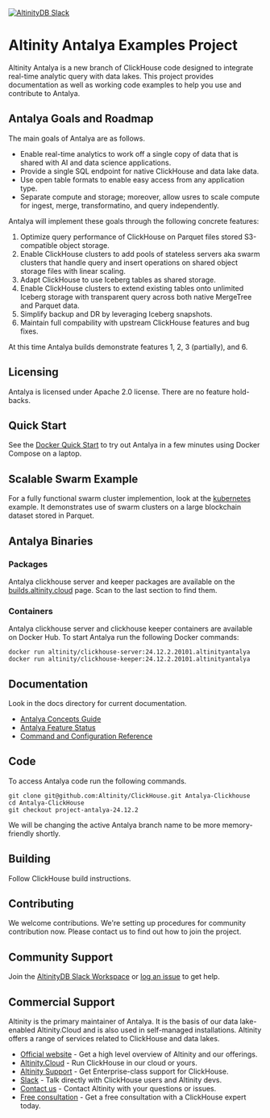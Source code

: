 <a href="https://altinity.com/slack">
  <img src="https://img.shields.io/static/v1?logo=slack&logoColor=959DA5&label=Slack&labelColor=333a41&message=join%20conversation&color=3AC358" alt="AltinityDB Slack" />
</a>

# Altinity Antalya Examples Project

Altinity Antalya is a new branch of ClickHouse code designed to
integrate real-time analytic query with data lakes.  This project
provides documentation as well as working code examples to help you use
and contribute to Antalya.

## Antalya Goals and Roadmap

The main goals of Antalya are as follows. 

* Enable real-time analytics to work off a single copy of
  data that is shared with AI and data science applications.
* Provide a single SQL endpoint for native ClickHouse and data lake data.
* Use open table formats to enable easy access from any application type.
* Separate compute and storage; moreover, allow usres to scale compute 
  for ingest, merge, transformatino, and query independently. 

Antalya will implement these goals through the following concrete features:

1. Optimize query performance of ClickHouse on Parquet files stored 
   S3-compatible object storage. 
2. Enable ClickHouse clusters to add pools of stateless servers aka swarm
   clusters that handle query and insert operations on shared object storage 
   files with linear scaling.
3. Adapt ClickHouse to use Iceberg tables as shared storage.
4. Enable ClickHouse clusters to extend existing tables onto unlimited
   Iceberg storage with transparent query across both native MergeTree and
   Parquet data. 
5. Simplify backup and DR by leveraging Iceberg snapshots.
6. Maintain full compability with upstream ClickHouse features and
   bug fixes.

At this time Antalya builds demonstrate features 1, 2, 3 (partially), and 6. 

## Licensing

Antalya is licensed under Apache 2.0 license. There are no feature
hold-backs.

## Quick Start

See the [Docker Quick Start](./docker/README.md) to try out Antalya in
a few minutes using Docker Compose on a laptop.

## Scalable Swarm Example

For a fully functional swarm cluster implemention, look at the
[kubernetes](kubernetes/README.md) example. It demonstrates use of swarm
clusters on a large blockchain dataset stored in Parquet.

## Antalya Binaries

### Packages

Antalya clickhouse server and keeper packages are available on the 
[builds.altinity.cloud](https://builds.altinity.cloud/) page. Scan to the last 
section to find them. 

### Containers

Antalya clickhouse server and clickhouse keeper containers are available
on Docker Hub. To start Antalya run the following Docker commands:

```
docker run altinity/clickhouse-server:24.12.2.20101.altinityantalya
docker run altinity/clickhouse-keeper:24.12.2.20101.altinityantalya
```

## Documentation

Look in the docs directory for current documentation. 

* [Antalya Concepts Guide](docs/concepts.md) 
* [Antalya Feature Status](docs/feature-status.md) 
* [Command and Configuration Reference](docs/reference.md)

## Code

To access Antalya code run the following commands. 

```
git clone git@github.com:Altinity/ClickHouse.git Antalya-Clickhouse
cd Antalya-ClickHouse
git checkout project-antalya-24.12.2
```

We will be changing the active Antalya branch name to be more 
memory-friendly shortly. 

## Building

Follow ClickHouse build instructions. 

## Contributing

We welcome contributions. We're setting up procedures for community
contribution now. Please contact us to find out how to join the project.

## Community Support

Join the [AltinityDB Slack Workspace](https://altinity.com/slack) or 
[log an issue](https://github.com/Altinity-Research/antalya-examples/issues) to get help. 

## Commercial Support

Altinity is the primary maintainer of Antalya. It is the basis of our data 
lake-enabled Altinity.Cloud and is also used in self-managed installations. 
Altinity offers a range of services related to ClickHouse and data lakes. 

- [Official website](https://altinity.com/) - Get a high level overview of Altinity and our offerings.
- [Altinity.Cloud](https://altinity.com/cloud-database/) - Run ClickHouse in our cloud or yours.
- [Altinity Support](https://altinity.com/support/) - Get Enterprise-class support for ClickHouse.
- [Slack](https://altinity.com/slack) - Talk directly with ClickHouse users and Altinity devs.
- [Contact us](https://hubs.la/Q020sH3Z0) - Contact Altinity with your questions or issues.
- [Free consultation](https://hubs.la/Q020sHkv0) - Get a free consultation with a ClickHouse expert today.

